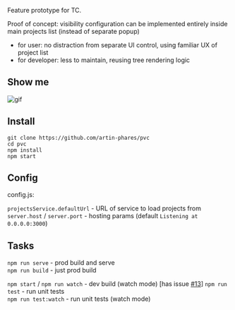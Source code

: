 Feature prototype for TC.  

Proof of concept: visibility configuration can be implemented entirely inside main projects list (instead of separate popup)
- for user: no distraction from separate UI control, using familiar UX of project list  
- for developer: less to maintain, reusing tree rendering logic

Show me
---
![gif](https://user-images.githubusercontent.com/671082/29008651-568fd3fa-7b23-11e7-9bbb-294c9d0ba03e.gif)

Install
---
```
git clone https://github.com/artin-phares/pvc
cd pvc
npm install
npm start
```

Config
---
config.js:  

`projectsService.defaultUrl` - URL of service to load projects from  
`server.host` / `server.port` - hosting params (default `Listening at 0.0.0.0:3000`)

Tasks
---
`npm run serve` - prod build and serve  
`npm run build` - just prod build  

`npm start` / `npm run watch` - dev build (watch mode)  [has issue [#13](https://github.com/artin-phares/pvc/issues/13)] 
`npm run test` - run unit tests  
`npm run test:watch` - run unit tests (watch mode)
